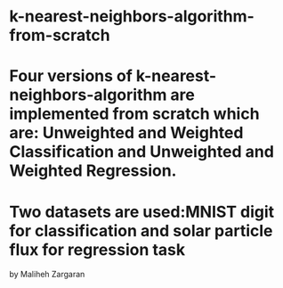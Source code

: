 # k-nearest-neighbors-algorithm-from-scratch 
# Four versions of k-nearest-neighbors-algorithm are implemented from scratch which are: Unweighted and Weighted      Classification and Unweighted and Weighted Regression.
# Two datasets are used:MNIST digit for classification and solar particle flux for regression task

by Maliheh Zargaran
